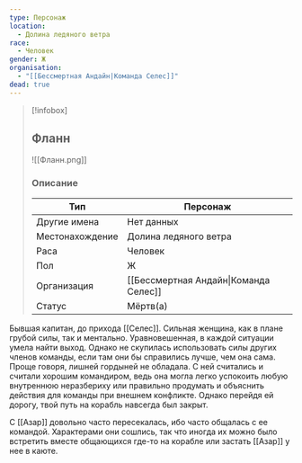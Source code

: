 ```yaml
---
type: Персонаж
location:
  - Долина ледяного ветра
race:
  - Человек
gender: Ж
organisation:
  - "[[Бессмертная Андайн|Команда Селес]]"
dead: true
---
```


> [!infobox]
> 
> ## Фланн
> 
> ![[Фланн.png]]
> 
> ### Описание
> 
> | Тип | Персонаж |
> | --- | --- |
> | Другие имена| Нет данных |
> | Местонахождение | Долина ледяного ветра |
> | Раса | Человек |
> | Пол | Ж |
> | Организация | [[Бессмертная Андайн\|Команда Селес]] |
> | Статус | Мёртв(а) |

Бывшая капитан, до прихода [[Селес]]. Сильная женщина, как в плане грубой силы, так и ментально. Уравновешенная, в каждой ситуации умела найти выход. Однако не скупилась использовать силы других членов команды, если там они бы справились лучше, чем она сама. Проще говоря, лишней гордыней не обладала. 
С ней считались и считали хорошим командиром, ведь она могла легко успокоить любую внутреннюю неразбериху или правильно продумать и объяснить действия для команды при внешнем конфликте. 
Однако перейдя ей дорогу, твой путь на корабль навсегда был закрыт.

С [[Азар]] довольно часто пересекалась, ибо часто общалась с ее командой. Характерами они сошлись, так что иногда их можно было встретить вместе общающихся где-то на корабле или застать [[Азар]] у нее в каюте.